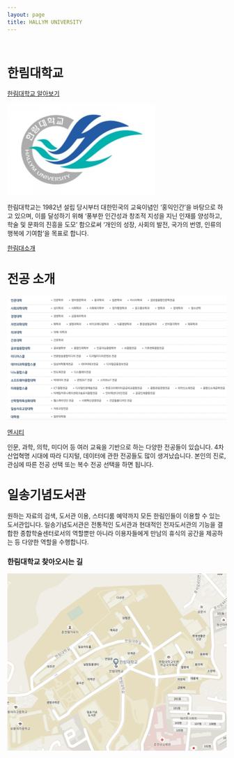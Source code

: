```yaml
---
layout: page
title: HALLYM UNIVERSITY
---
```


<br/>


# 한림대학교
[한림대학교 알아보기](https://www.hallym.ac.kr)
	
![한림대](https://raw.githubusercontent.com/geniee2/geniee2.github.io/master/assets/img/hl.jpeg)


한림대학교는 1982년 설립 당시부터 대한민국의 교육이념인 ‘홍익인간’을 바탕으로 하고 있으며, 이를 달성하기 위해 ‘풍부한 인간성과 창조적 지성을 지닌 인재를 양성하고, 학술 및 문화의 진흥을 도모’ 함으로써 ‘개인의 성장, 사회의 발전, 국가의 번영, 인류의 행복에 기여함’을 목표로 합니다.

[한림대소개](https://www.youtube.com/watch?v=vwW2vHEwRYo)

# 전공 소개

![전공](https://raw.githubusercontent.com/geniee2/geniee2.github.io/master/assets/img/mj.jpg)

[엔시티](https://youtu.be/vbPWzISGE4k)


인문, 과학, 의학, 미디어 등 여러 교육을 기반으로 하는 다양한 전공들이 있습니다. 4차 산업혁명 시대에 따라 디지털, 데이터에 관한 전공들도 많이 생겨났습니다. 본인의 진로, 관심에 따른 전공 선택 또는 복수 전공 선택을 하면 됩니다.




# 일송기념도서관





원하는 자료의 검색, 도서관 이용, 스터디룸 예약까지 모든 한림인들이 이용할 수 있는 도서관입니다. 일송기념도서관은 전통적인 도서관과 현대적인 전자도서관의 기능을 결합한 종합학술센터로서의 역할뿐만 아니라 이용자들에게 만남의 휴식의 공간을 제공하는 등 다양한 역할을 수행합니다.








### 한림대학교 찾아오시는 길
![지도](https://raw.githubusercontent.com/geniee2/geniee2.github.io/master/assets/img/스크린샷%202021-04-13%20오전%202.36.33.png)




